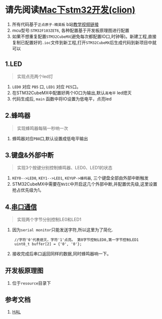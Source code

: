 # 请先阅读[Mac下stm32开发(clion)](https://zhuanlan.zhihu.com/p/95498261)


1. 所有代码基于`正点原子-精英板` b站[教学视频链接](https://www.bilibili.com/video/av8938442?from=search&seid=6964447435862961564)
2. mcu型号:`STM32F103ZET6`, 各种配置基于开发板原理图进行配置
3. 如果不想重复配置`STM32CubeMX`(避免每次都配置IO口,时钟等)。新建工程,直接复制已配置好的`.ioc`文件到新工程,打开`STM32CubeMX`后生成代码到新项目中就可以


## 1.LED

> 实现点亮两个led灯

1. `LED0` 对应 `PB5` 口, `LED1` 对应 `PE5`口。 
2. 在STM32CubeMX中配置好两个IO口为输出,默认`高电平` led熄灭
3. 代码生成后, `main` 函数中将IO设置为低电平，点亮led

## 2.蜂鸣器

> 实现蜂鸣器每隔一秒响一次

1. 蜂鸣器对应`PB8`口,默认设置成低电平输出


## 3.键盘&外部中断
> 实现3个按键分别控制蜂鸣器、LED0、LED1的状态

1. `KEY0-->LED0`,  `KEY1-->LED1`, `KEYUP->蜂鸣器`,  三个键盘全部由外部中断触发
2. STM32CubeMX中需要在`NVIC`中开启这几个外部中断,并配置优先级,这里设置抢占优先级为1。

## 4.[串口通信](https://zhuanlan.zhihu.com/p/96184047)
> 实现两个字节分别控制LE0和LED1

1. 因为`serial monitor`只能发送字符,所以这里为了简化. 
		
		//字符'0'代表熄灭，字符'1'点亮。 第0字节控制LED0,第一字节控制LED1
		uint8_t buffer[2] = {'0', '0'};

2. 接收完成后串口返回同样的数据,同时蜂鸣器响一下。
		


## 开发板原理图
1. 位于`resource`目录下


## 参考文档

1. [HAL](https://simonmartin.ch/resources/stm32/dl/)